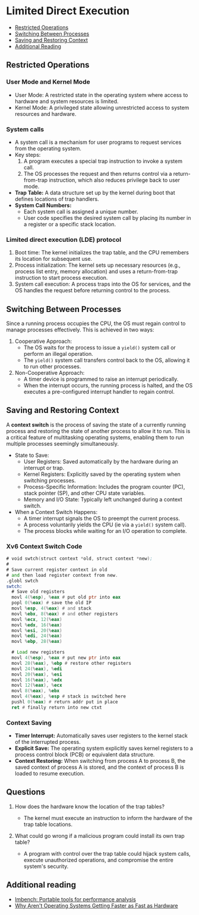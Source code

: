 # Limited Direct Execution

- [Restricted Operations](#restricted-operations)
- [Switching Between Processes](#switching-between-processes)
- [Saving and Restoring Context](#saving-and-restoring-context)
- [Additional Reading](#additional-reading)

## Restricted Operations

### User Mode and Kernel Mode

- User Mode: A restricted state in the operating system where access to hardware and system resources is limited.
- Kernel Mode: A privileged state allowing unrestricted access to system resources and hardware.

### System calls

- A system call is a mechanism for user programs to request services from the operating system.
- Key steps:
    1. A program executes a special trap instruction to invoke a system call.
    2. The OS processes the request and then returns control via a return-from-trap instruction, which also reduces privilege back to user mode.
- **Trap Table:** A data structure set up by the kernel during boot that defines locations of trap handlers.
- **System Call Numbers:**
    - Each system call is assigned a unique number.
    - User code specifies the desired system call by placing its number in a register or a specific stack location.

### Limited direct execution (LDE) protocol

1. Boot time: The kernel initializes the trap table, and the CPU remembers its location for subsequent use.
2. Process initialization: The kernel sets up necessary resources (e.g., process list entry, memory allocation) and uses a return-from-trap instruction to start process execution.
3. System call execution: A process traps into the OS for services, and the OS handles the request before returning control to the process.

## Switching Between Processes

Since a running process occupies the CPU, the OS must regain control to manage processes effectively. This is achieved in two ways:

1. Cooperative Approach:
    - The OS waits for the process to issue a `yield()` system call or perform an illegal operation.
    - The `yield()` system call transfers control back to the OS, allowing it to run other processes.
2. Non-Cooperative Approach:
    - A timer device is programmed to raise an interrupt periodically.
    - When the interrupt occurs, the running process is halted, and the OS executes a pre-configured interrupt handler to regain control.

## Saving and Restoring Context

A **context switch** is the process of saving the state of a currently running process and restoring the state of another process to allow it to run. This is a critical feature of multitasking operating systems, enabling them to run multiple processes seemingly simultaneously.

- State to Save:
    - User Registers: Saved automatically by the hardware during an interrupt or trap.
    - Kernel Registers: Explicitly saved by the operating system when switching processes.
    - Process-Specific Information: Includes the program counter (PC), stack pointer (SP), and other CPU state variables.
    - Memory and I/O State: Typically left unchanged during a context switch.
- When a Context Switch Happens:
    - A timer interrupt signals the OS to preempt the current process.
    - A process voluntarily yields the CPU (ie via a `yield()` system call).
    - The process blocks while waiting for an I/O operation to complete.

### Xv6 Context Switch Code 

```asm
# void swtch(struct context *old, struct context *new);
#
# Save current register context in old
# and then load register context from new.
.globl swtch
swtch:
  # Save old registers
  movl 4(%esp), %eax # put old ptr into eax
  popl 0(%eax) # save the old IP
  movl %esp, 4(%eax) # and stack
  movl %ebx, 8(%eax) # and other registers
  movl %ecx, 12(%eax)
  movl %edx, 16(%eax)
  movl %esi, 20(%eax)
  movl %edi, 24(%eax)
  movl %ebp, 28(%eax)

  # Load new registers
  movl 4(%esp), %eax # put new ptr into eax
  movl 28(%eax), %ebp # restore other registers
  movl 24(%eax), %edi
  movl 20(%eax), %esi
  movl 16(%eax), %edx
  movl 12(%eax), %ecx
  movl 8(%eax), %ebx
  movl 4(%eax), %esp # stack is switched here
  pushl 0(%eax) # return addr put in place
  ret # finally return into new ctxt
```

### Context Saving

- **Timer Interrupt:** Automatically saves user registers to the kernel stack of the interrupted process.
- **Explicit Save:** The operating system explicitly saves kernel registers to a process control block (PCB) or equivalent data structure.
- **Context Restoring:** When switching from process A to process B, the saved context of process A is stored, and the context of process B is loaded to resume execution.

## Questions

1. How does the hardware know the location of the trap tables?
    - The kernel must execute an instruction to inform the hardware of the trap table locations.

2. What could go wrong if a malicious program could install its own trap table?
    - A program with control over the trap table could hijack system calls, execute unauthorized operations, and compromise the entire system's security.

## Additional reading

- [lmbench: Portable tools for performance analysis](https://www.usenix.org/legacy/publications/library/proceedings/sd96/full_papers/mcvoy.pdf)
- [Why Aren't Operating Systems Getting Faster as Fast as Hardware](https://web.stanford.edu/~ouster/cgi-bin/papers/osfaster.pdf)
